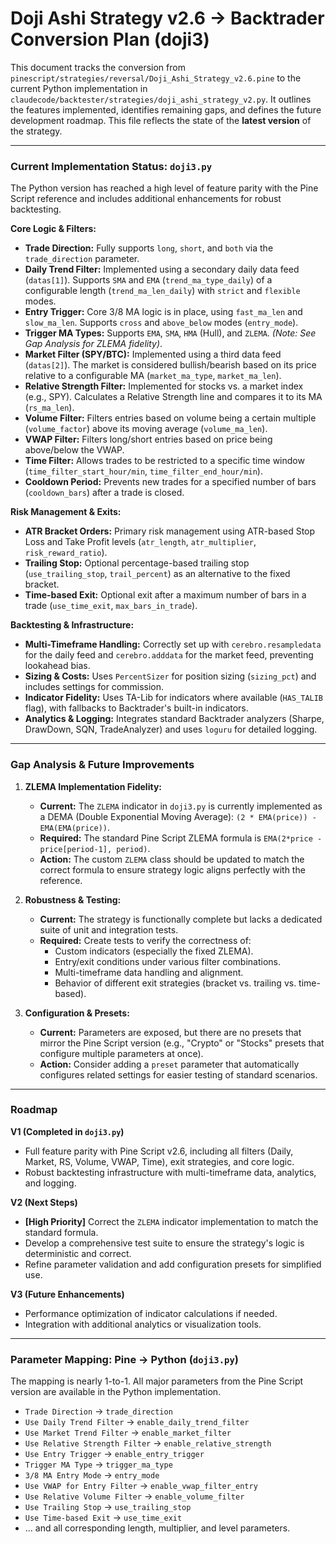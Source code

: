 # Doji Ashi Strategy v2.6 → Backtrader Conversion Plan (doji3)

This document tracks the conversion from `pinescript/strategies/reversal/Doji_Ashi_Strategy_v2.6.pine` to the current Python implementation in `claudecode/backtester/strategies/doji_ashi_strategy_v2.py`. It outlines the features implemented, identifies remaining gaps, and defines the future development roadmap. This file reflects the state of the **latest version** of the strategy.

---

### Current Implementation Status: `doji3.py`

The Python version has reached a high level of feature parity with the Pine Script reference and includes additional enhancements for robust backtesting.

**Core Logic & Filters:**
- **Trade Direction:** Fully supports `long`, `short`, and `both` via the `trade_direction` parameter.
- **Daily Trend Filter:** Implemented using a secondary daily data feed (`datas[1]`). Supports `SMA` and `EMA` (`trend_ma_type_daily`) of a configurable length (`trend_ma_len_daily`) with `strict` and `flexible` modes.
- **Entry Trigger:** Core 3/8 MA logic is in place, using `fast_ma_len` and `slow_ma_len`. Supports `cross` and `above_below` modes (`entry_mode`).
- **Trigger MA Types:** Supports `EMA`, `SMA`, `HMA` (Hull), and `ZLEMA`. *(Note: See Gap Analysis for ZLEMA fidelity)*.
- **Market Filter (SPY/BTC):** Implemented using a third data feed (`datas[2]`). The market is considered bullish/bearish based on its price relative to a configurable MA (`market_ma_type`, `market_ma_len`).
- **Relative Strength Filter:** Implemented for stocks vs. a market index (e.g., SPY). Calculates a Relative Strength line and compares it to its MA (`rs_ma_len`).
- **Volume Filter:** Filters entries based on volume being a certain multiple (`volume_factor`) above its moving average (`volume_ma_len`).
- **VWAP Filter:** Filters long/short entries based on price being above/below the VWAP.
- **Time Filter:** Allows trades to be restricted to a specific time window (`time_filter_start_hour/min`, `time_filter_end_hour/min`).
- **Cooldown Period:** Prevents new trades for a specified number of bars (`cooldown_bars`) after a trade is closed.

**Risk Management & Exits:**
- **ATR Bracket Orders:** Primary risk management using ATR-based Stop Loss and Take Profit levels (`atr_length`, `atr_multiplier`, `risk_reward_ratio`).
- **Trailing Stop:** Optional percentage-based trailing stop (`use_trailing_stop`, `trail_percent`) as an alternative to the fixed bracket.
- **Time-based Exit:** Optional exit after a maximum number of bars in a trade (`use_time_exit`, `max_bars_in_trade`).

**Backtesting & Infrastructure:**
- **Multi-Timeframe Handling:** Correctly set up with `cerebro.resampledata` for the daily feed and `cerebro.adddata` for the market feed, preventing lookahead bias.
- **Sizing & Costs:** Uses `PercentSizer` for position sizing (`sizing_pct`) and includes settings for commission.
- **Indicator Fidelity:** Uses TA-Lib for indicators where available (`HAS_TALIB` flag), with fallbacks to Backtrader's built-in indicators.
- **Analytics & Logging:** Integrates standard Backtrader analyzers (Sharpe, DrawDown, SQN, TradeAnalyzer) and uses `loguru` for detailed logging.

---

### Gap Analysis & Future Improvements

1.  **ZLEMA Implementation Fidelity:**
    -   **Current:** The `ZLEMA` indicator in `doji3.py` is currently implemented as a DEMA (Double Exponential Moving Average): `(2 * EMA(price)) - EMA(EMA(price))`.
    -   **Required:** The standard Pine Script ZLEMA formula is `EMA(2*price - price[period-1], period)`.
    -   **Action:** The custom `ZLEMA` class should be updated to match the correct formula to ensure strategy logic aligns perfectly with the reference.

2.  **Robustness & Testing:**
    -   **Current:** The strategy is functionally complete but lacks a dedicated suite of unit and integration tests.
    -   **Required:** Create tests to verify the correctness of:
        -   Custom indicators (especially the fixed ZLEMA).
        -   Entry/exit conditions under various filter combinations.
        -   Multi-timeframe data handling and alignment.
        -   Behavior of different exit strategies (bracket vs. trailing vs. time-based).

3.  **Configuration & Presets:**
    -   **Current:** Parameters are exposed, but there are no presets that mirror the Pine Script version (e.g., "Crypto" or "Stocks" presets that configure multiple parameters at once).
    -   **Action:** Consider adding a `preset` parameter that automatically configures related settings for easier testing of standard scenarios.

---

### Roadmap

**V1 (Completed in `doji3.py`)**
-   Full feature parity with Pine Script v2.6, including all filters (Daily, Market, RS, Volume, VWAP, Time), exit strategies, and core logic.
-   Robust backtesting infrastructure with multi-timeframe data, analytics, and logging.

**V2 (Next Steps)**
-   **[High Priority]** Correct the `ZLEMA` indicator implementation to match the standard formula.
-   Develop a comprehensive test suite to ensure the strategy's logic is deterministic and correct.
-   Refine parameter validation and add configuration presets for simplified use.

**V3 (Future Enhancements)**
-   Performance optimization of indicator calculations if needed.
-   Integration with additional analytics or visualization tools.

---

### Parameter Mapping: Pine → Python (`doji3.py`)

The mapping is nearly 1-to-1. All major parameters from the Pine Script version are available in the Python implementation.

-   `Trade Direction` → `trade_direction`
-   `Use Daily Trend Filter` → `enable_daily_trend_filter`
-   `Use Market Trend Filter` → `enable_market_filter`
-   `Use Relative Strength Filter` → `enable_relative_strength`
-   `Use Entry Trigger` → `enable_entry_trigger`
-   `Trigger MA Type` → `trigger_ma_type`
-   `3/8 MA Entry Mode` → `entry_mode`
-   `Use VWAP for Entry Filter` → `enable_vwap_filter_entry`
-   `Use Relative Volume Filter` → `enable_volume_filter`
-   `Use Trailing Stop` → `use_trailing_stop`
-   `Use Time-based Exit` → `use_time_exit`
-   ... and all corresponding length, multiplier, and level parameters.
